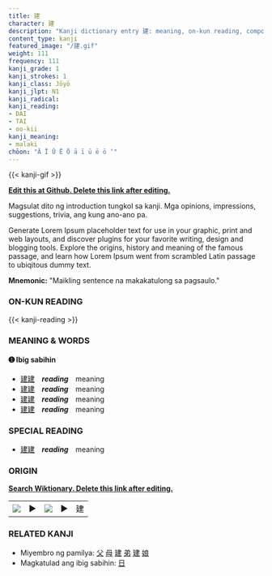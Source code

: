 ```yaml
---
title: 建
character: 建
description: "Kanji dictionary entry 建: meaning, on-kun reading, compounds, origin, related kanji"
content_type: kanji
featured_image: "/建.gif"
weight: 111
frequency: 111
kanji_grade: 1
kanji_strokes: 1
kanji_class: Jōyō
kanji_jlpt: N1
kanji_radical: 
kanji_reading: 
- DAI
- TAI
- oo-kii
kanji_meaning:
- malaki
chōon: "Ā Ī Ū Ē Ō ā ī ū ē ō ’"
---
```

[//]: # (Don't edit the line below. Kanji animated GIF code is automatically generated.)
{{< kanji-gif >}}

[//]: # (Edit below this line.)

**[Edit this at Github. Delete this link after editing.](https://github.com/tim0g/tim/tree/main/content/kanji/建/index.md)**

Magsulat dito ng introduction tungkol sa kanji. Mga opinions, impressions, suggestions, trivia, ang kung ano-ano pa.

Generate Lorem Ipsum placeholder text for use in your graphic, print and web layouts, and discover plugins for your favorite writing, design and blogging tools. Explore the origins, history and meaning of the famous passage, and learn how Lorem Ipsum went from scrambled Latin passage to ubiqitous dummy text.
 
**Mnemonic:** "Maikling sentence na makakatulong sa pagsaulo."

### ON-KUN READING

[//]: # (Don't edit the line below. ON-KUN READING code is automatically generated.)
{{< kanji-reading >}}

### MEANING & WORDS

#### ➊ **Ibig sabihin**
  - [建](../建)[建](../建)　***reading***　meaning
  - [建](../建)[建](../建)　***reading***　meaning
  - [建](../建)[建](../建)　***reading***　meaning
  - [建](../建)[建](../建)　***reading***　meaning

### SPECIAL READING
  - [建](../建)[建](../建)　***reading***　meaning

### ORIGIN

**[Search Wiktionary. Delete this link after editing.](https://wiktionary.org/wiki/建)**
<table class="kanji-table"><tr><td>
<img src="60px-建-bronze.svg.png">
</td><td>▶</td><td>
<img src="60px-建-oracle.svg.png">
</td><td>▶</td>
<td class="kanji-origin">建</td>
</tr></table>

### RELATED KANJI
- Miyembro ng pamilya: [父](../父) [母](../母) [建](../建) [弟](../弟) [建](../建) [娘](../娘)
- Magkatulad ang ibig sabihin: [日](../日)
